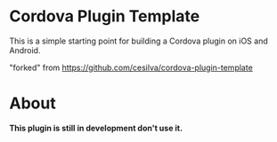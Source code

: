Cordova Plugin Template
======

This is a simple starting point for building a Cordova plugin on iOS and Android.

"forked" from https://github.com/cesilva/cordova-plugin-template


# About

**This plugin is still in development don't use it.**

